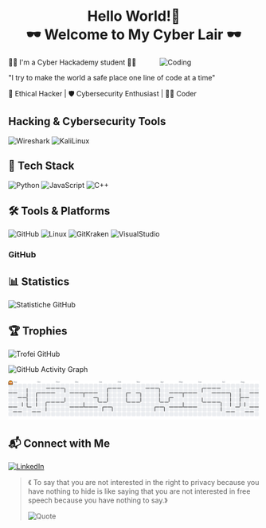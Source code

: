 <h1 align ="center" > Hello World!👋
<br>🕶️ Welcome to My Cyber Lair 🕶️</h1> 
<img align="right"  alt="Coding" width="200" src="https://media1.tenor.com/m/AlUkiGkR2j8AAAAC/new-game-ahagon-umiko-programming.gif">

<p align ="left" >
👩‍💻 I'm a Cyber Hackademy student 👩‍💻

"I try to make the world a safe place one line of code at a time"

🚀 Ethical Hacker | 🛡️ Cybersecurity Enthusiast | 👨‍💻 Coder</p> 


##  Hacking & Cybersecurity Tools
![Wireshark](https://img.icons8.com/?size=60&id=rOHcpTUtCTjr&format=png&color=000000)
![KaliLinux](https://img.icons8.com/?size=60&id=qBWtR72kluCU&format=png&color=000000****)


## 🚀 Tech Stack
![Python](https://img.icons8.com/?size=60&id=13441&format=png&color=000000)  ![JavaScript](https://img.icons8.com/?size=60&id=108784&format=png&color=000000)  ![C++](https://img.icons8.com/?size=60&id=40669&format=png&color=000000) 

## 🛠️ Tools & Platforms  
![GitHub](https://img.icons8.com/?size=60&id=106564&format=png&color=000000)
![Linux](https://img.icons8.com/?size=60&id=17842&format=png&color=000000)
![GitKraken](https://img.icons8.com/?size=60&id=_kEYrgSh426O&format=png&color=000000)
![VisualStudio](https://img.icons8.com/?size=60&id=9OGIyU8hrxW5&format=png&color=000000)

### GitHub
## 📊 Statistics
![Statistiche GitHub](https://github-readme-stats.vercel.app/api?username=ldcostanzo&show_icons=true&theme=radical)
## 🏆 Trophies
![Trofei GitHub](https://github-profile-trophy.vercel.app/?username=ldcostanzo&theme=onestar)

![GitHub Activity Graph](https://github-readme-activity-graph.vercel.app/graph?username=ldcostanzo&theme=github)

<picture>
  <source media="(prefers-color-scheme: dark)" srcset="https://raw.githubusercontent.com/ldcostanzo/ldcostanzo/output/pacman-contribution-graph-dark.svg">
  <source media="(prefers-color-scheme: light)" srcset="https://raw.githubusercontent.com/ldcostanzo/ldcostanzo/output/pacman-contribution-graph.svg">
  <img alt="Pac‑Man contribution graph" src="https://raw.githubusercontent.com/ldcostanzo/ldcostanzo/output/pacman-contribution-graph.svg">
</picture>

## 📬 Connect with Me
[![LinkedIn](https://img.shields.io/badge/LinkedIn-0077B5?style=for-the-badge&logo=linkedin&logoColor=white)](https://linkedin.com/in/laura-di-costanzo-955a5022b/)


> 《 To say that you are not interested in the right to privacy because you have nothing to hide is like saying that you are not interested in free speech because you have nothing to say.》
>
> ![Quote](https://img.shields.io/badge/Edward_Snowden-black?style=for-the-badge)




